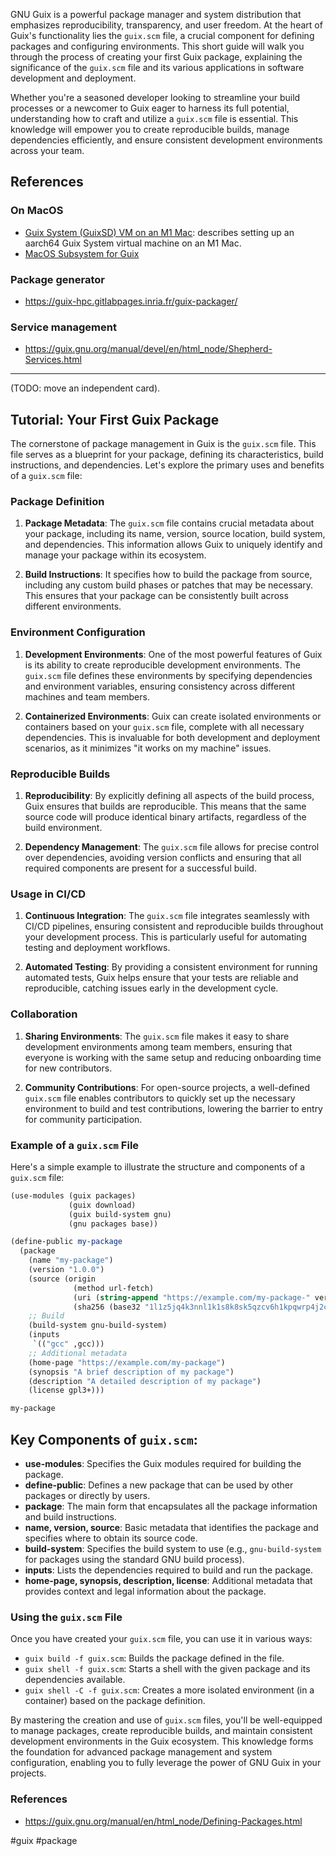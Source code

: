 GNU Guix is a powerful package manager and system distribution that emphasizes reproducibility, transparency, and user freedom. At the heart of Guix's functionality lies the `guix.scm` file, a crucial component for defining packages and configuring environments. This short guide will walk you through the process of creating your first Guix package, explaining the significance of the `guix.scm` file and its various applications in software development and deployment.

Whether you're a seasoned developer looking to streamline your build processes or a newcomer to Guix eager to harness its full potential, understanding how to craft and utilize a `guix.scm` file is essential. This knowledge will empower you to create reproducible builds, manage dependencies efficiently, and ensure consistent development environments across your team.

## References

### On MacOS

- [Guix System (GuixSD) VM on an M1 Mac](https://n8henrie.com/2022/10/guix-system-guixsd-vm-on-an-m1-mac/): describes setting up an aarch64 Guix System virtual machine on an M1 Mac.
- [MacOS Subsystem for Guix](https://superkamiguru.org/projects/msg.html)

### Package generator

- https://guix-hpc.gitlabpages.inria.fr/guix-packager/

### Service management

- https://guix.gnu.org/manual/devel/en/html_node/Shepherd-Services.html


---

(TODO: move an independent card).

## Tutorial: Your First Guix Package

The cornerstone of package management in Guix is the `guix.scm` file. This file serves as a blueprint for your package, defining its characteristics, build instructions, and dependencies. Let's explore the primary uses and benefits of a `guix.scm` file:

### Package Definition

1. **Package Metadata**: The `guix.scm` file contains crucial metadata about your package, including its name, version, source location, build system, and dependencies. This information allows Guix to uniquely identify and manage your package within its ecosystem.

2. **Build Instructions**: It specifies how to build the package from source, including any custom build phases or patches that may be necessary. This ensures that your package can be consistently built across different environments.

### Environment Configuration

1. **Development Environments**: One of the most powerful features of Guix is its ability to create reproducible development environments. The `guix.scm` file defines these environments by specifying dependencies and environment variables, ensuring consistency across different machines and team members.

2. **Containerized Environments**: Guix can create isolated environments or containers based on your `guix.scm` file, complete with all necessary dependencies. This is invaluable for both development and deployment scenarios, as it minimizes "it works on my machine" issues.

### Reproducible Builds

1. **Reproducibility**: By explicitly defining all aspects of the build process, Guix ensures that builds are reproducible. This means that the same source code will produce identical binary artifacts, regardless of the build environment.

2. **Dependency Management**: The `guix.scm` file allows for precise control over dependencies, avoiding version conflicts and ensuring that all required components are present for a successful build.

### Usage in CI/CD

1. **Continuous Integration**: The `guix.scm` file integrates seamlessly with CI/CD pipelines, ensuring consistent and reproducible builds throughout your development process. This is particularly useful for automating testing and deployment workflows.

2. **Automated Testing**: By providing a consistent environment for running automated tests, Guix helps ensure that your tests are reliable and reproducible, catching issues early in the development cycle.

### Collaboration

1. **Sharing Environments**: The `guix.scm` file makes it easy to share development environments among team members, ensuring that everyone is working with the same setup and reducing onboarding time for new contributors.

2. **Community Contributions**: For open-source projects, a well-defined `guix.scm` file enables contributors to quickly set up the necessary environment to build and test contributions, lowering the barrier to entry for community participation.

### Example of a `guix.scm` File

Here's a simple example to illustrate the structure and components of a `guix.scm` file:

```scheme
(use-modules (guix packages)
             (guix download)
             (guix build-system gnu)
             (gnu packages base))

(define-public my-package
  (package
    (name "my-package")
    (version "1.0.0")
    (source (origin
              (method url-fetch)
              (uri (string-append "https://example.com/my-package-" version ".tar.gz"))
              (sha256 (base32 "1l1z5jq4k3nnl1k1s8k8sk5qzcv6h1kpqwrp4j2c9a6ffk3j5spg"))))
    ;; Build
    (build-system gnu-build-system)
    (inputs
     `(("gcc" ,gcc)))
    ;; Additional metadata
    (home-page "https://example.com/my-package")
    (synopsis "A brief description of my package")
    (description "A detailed description of my package")
    (license gpl3+)))

my-package
```

## Key Components of `guix.scm`:

- **use-modules**: Specifies the Guix modules required for building the package.
- **define-public**: Defines a new package that can be used by other packages or directly by users.
- **package**: The main form that encapsulates all the package information and build instructions.
- **name, version, source**: Basic metadata that identifies the package and specifies where to obtain its source code.
- **build-system**: Specifies the build system to use (e.g., `gnu-build-system` for packages using the standard GNU build process).
- **inputs**: Lists the dependencies required to build and run the package.
- **home-page, synopsis, description, license**: Additional metadata that provides context and legal information about the package.

### Using the `guix.scm` File

Once you have created your `guix.scm` file, you can use it in various ways:

- `guix build -f guix.scm`: Builds the package defined in the file.
- `guix shell -f guix.scm`: Starts a shell with the given package and its dependencies available.
- `guix shell -C -f guix.scm`: Creates a more isolated environment (in a container) based on the package definition.

By mastering the creation and use of `guix.scm` files, you'll be well-equipped to manage packages, create reproducible builds, and maintain consistent development environments in the Guix ecosystem. This knowledge forms the foundation for advanced package management and system configuration, enabling you to fully leverage the power of GNU Guix in your projects.

### References

- https://guix.gnu.org/manual/en/html_node/Defining-Packages.html

<!-- Keywords -->
#guix #package
<!-- /Keywords -->
